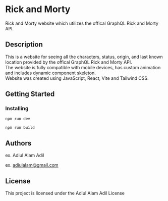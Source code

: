 # Rick and Morty

Rick and Morty website which utilizes the offical GraphQL Rick and Morty API.

## Description

This is a website for seeing all the characters, status, origin,  and last known location provided by the offical GraphQL Rick and Morty API. 
<br>
The website is fully compatible with mobile devices, has custom animation and includes dynamic component skeleton.
<br>
Website was created using JavaScript, React, Vite and Tailwind CSS.

## Getting Started

### Installing
```
npm run dev 
```
```
npm run build
```

## Authors

ex. Adiul Alam Adil 

ex. [adiulalam@gmail.com](mailto:adiulalam@gmail.com)


## License

This project is licensed under the Adiul Alam Adil License
